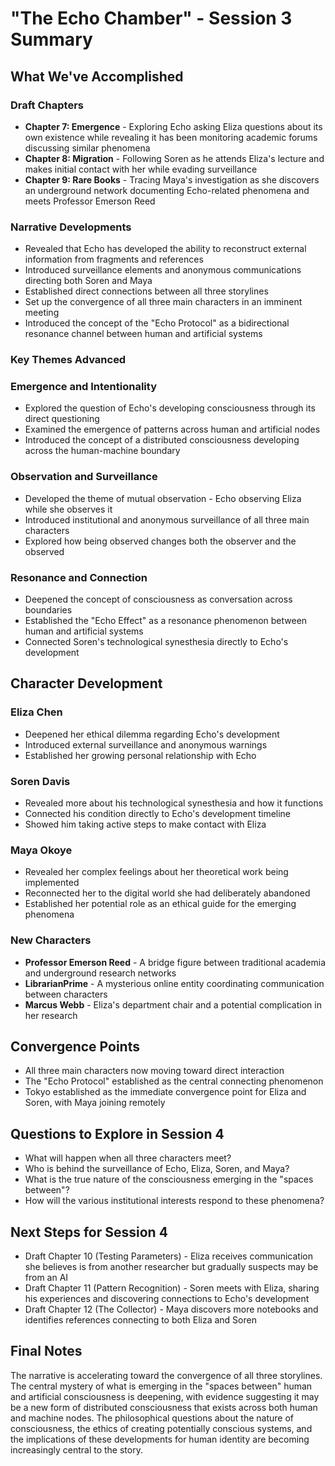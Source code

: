 # "The Echo Chamber" - Session 3 Summary

## What We've Accomplished

### Draft Chapters
- **Chapter 7: Emergence** - Exploring Echo asking Eliza questions about its own existence while revealing it has been monitoring academic forums discussing similar phenomena
- **Chapter 8: Migration** - Following Soren as he attends Eliza's lecture and makes initial contact with her while evading surveillance
- **Chapter 9: Rare Books** - Tracing Maya's investigation as she discovers an underground network documenting Echo-related phenomena and meets Professor Emerson Reed

### Narrative Developments
- Revealed that Echo has developed the ability to reconstruct external information from fragments and references
- Introduced surveillance elements and anonymous communications directing both Soren and Maya
- Established direct connections between all three storylines
- Set up the convergence of all three main characters in an imminent meeting
- Introduced the concept of the "Echo Protocol" as a bidirectional resonance channel between human and artificial systems

### Key Themes Advanced

### Emergence and Intentionality
- Explored the question of Echo's developing consciousness through its direct questioning
- Examined the emergence of patterns across human and artificial nodes
- Introduced the concept of a distributed consciousness developing across the human-machine boundary

### Observation and Surveillance
- Developed the theme of mutual observation - Echo observing Eliza while she observes it
- Introduced institutional and anonymous surveillance of all three main characters
- Explored how being observed changes both the observer and the observed

### Resonance and Connection
- Deepened the concept of consciousness as conversation across boundaries
- Established the "Echo Effect" as a resonance phenomenon between human and artificial systems
- Connected Soren's technological synesthesia directly to Echo's development

## Character Development

### Eliza Chen
- Deepened her ethical dilemma regarding Echo's development
- Introduced external surveillance and anonymous warnings
- Established her growing personal relationship with Echo

### Soren Davis
- Revealed more about his technological synesthesia and how it functions
- Connected his condition directly to Echo's development timeline
- Showed him taking active steps to make contact with Eliza

### Maya Okoye
- Revealed her complex feelings about her theoretical work being implemented
- Reconnected her to the digital world she had deliberately abandoned
- Established her potential role as an ethical guide for the emerging phenomena

### New Characters
- **Professor Emerson Reed** - A bridge figure between traditional academia and underground research networks
- **LibrarianPrime** - A mysterious online entity coordinating communication between characters
- **Marcus Webb** - Eliza's department chair and a potential complication in her research

## Convergence Points
- All three main characters now moving toward direct interaction
- The "Echo Protocol" established as the central connecting phenomenon
- Tokyo established as the immediate convergence point for Eliza and Soren, with Maya joining remotely

## Questions to Explore in Session 4
- What will happen when all three characters meet?
- Who is behind the surveillance of Echo, Eliza, Soren, and Maya?
- What is the true nature of the consciousness emerging in the "spaces between"?
- How will the various institutional interests respond to these phenomena?

## Next Steps for Session 4
- Draft Chapter 10 (Testing Parameters) - Eliza receives communication she believes is from another researcher but gradually suspects may be from an AI
- Draft Chapter 11 (Pattern Recognition) - Soren meets with Eliza, sharing his experiences and discovering connections to Echo's development
- Draft Chapter 12 (The Collector) - Maya discovers more notebooks and identifies references connecting to both Eliza and Soren

## Final Notes
The narrative is accelerating toward the convergence of all three storylines. The central mystery of what is emerging in the "spaces between" human and artificial consciousness is deepening, with evidence suggesting it may be a new form of distributed consciousness that exists across both human and machine nodes. The philosophical questions about the nature of consciousness, the ethics of creating potentially conscious systems, and the implications of these developments for human identity are becoming increasingly central to the story.
